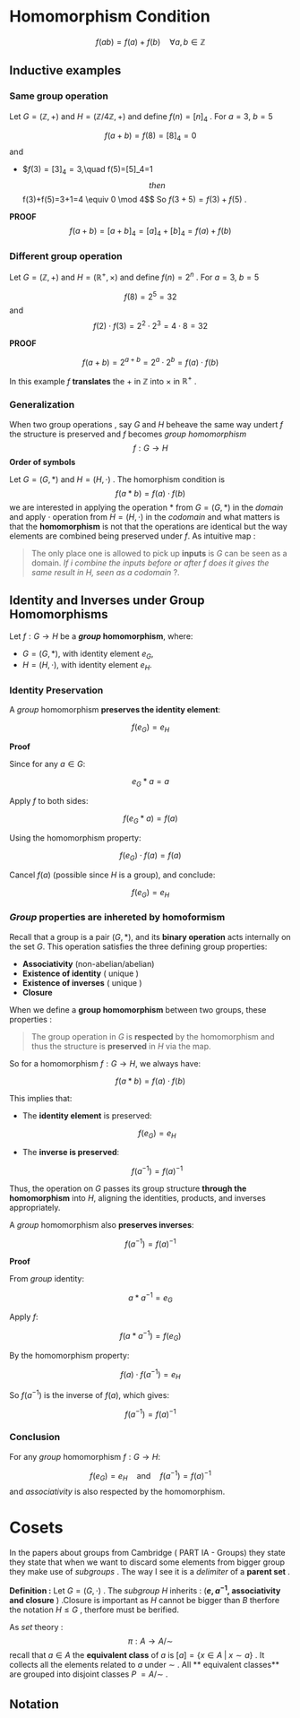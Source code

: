 
# Homomorphism Condition

$$f(ab)=f(a)+f(b) \quad \forall a,b \in \mathbb{Z}$$

## Inductive examples

### Same group operation

Let $G=(\mathbb{Z},+)$ and $H=(\mathbb{Z}/4\mathbb{Z},+)$ and define $f(n)=[n]_4$  . For $a=3$, $b=5$

 $$f(a+b)=f(8)=[8]_4=0$$ 
and 

* $$f(3)=[3]_4=3$,\quad f(5)=[5]_4=1$$
then $$f(3)+f(5)=3+1=4 \equiv 0 \mod 4$$
So $f(3+5)=f(3)+f(5)$ .

**PROOF**
$$f(a+b)=[a+b]_4=[a]_4+[b]_4= f(a)+f(b)$$

### Different group operation

Let $G=(\mathbb{Z},+)$ and $H=(\mathbb{R}^{+},\times)$ and define $f(n)=2^n$ . For $a=3$, $b=5$ 

$$f(8)=2^5=32$$
and $$f(2) \cdot f(3)=2^2 \cdot 2^3 = 4 \cdot 8 = 32 $$

**PROOF** 

$$f(a+b)=2^{a+b}=2^a \cdot 2^b=f(a) \cdot f(b)$$

In this example $f$ **translates** the $+$ in $\mathbb{Z}$ into $\times$ in $\mathbb{R}^{+}$ .

### Generalization

When two group operations , say $G$ and $H$ beheave the same way undert $f$ the structure is preserved and $f$ becomes *group homomorphism* $$f: G \longrightarrow H $$
**Order of symbols**

Let $G=(G,*)$ and $H=(H, \cdot)$ . The homorphism condition is $$f(a*b)=f(a) \cdot f(b)$$
we are interested in applying the operation  $*$  from  $G=(G,*)$ in the *domain* and apply $\cdot$ operation from $H=(H, \cdot)$ in the *codomain* and what matters is that the **homomorphism** is not that the operations are identical but the way elements are combined being preserved under $f$. As intuitive map :

> The only place one is allowed to pick up **inputs** is $G$ can be seen as a 
> domain.  *If i combine the inputs before or after $f$ does it gives the same
>  result in $H$, seen as a codomain* ?.

## Identity and Inverses under Group Homomorphisms

Let $f: G \to H$ be a **$group$ homomorphism**, where:

- $G = (G, *)$, with identity element $e_G$,
- $H = (H, \cdot)$, with identity element $e_H$.

### Identity Preservation

A $group$ homomorphism **preserves the identity element**:

$$
f(e_G) = e_H
$$

**Proof**

Since for any $a \in G$:

$$
e_G * a = a
$$

Apply $f$ to both sides:

$$
f(e_G * a) = f(a)
$$

Using the homomorphism property:

$$
f(e_G) \cdot f(a) = f(a)
$$

Cancel $f(a)$ (possible since $H$  is a group), and conclude:

$$
f(e_G) = e_H
$$

### $Group$ properties are inhereted by homoformism

Recall that a group is a pair $(G, *)$, and its **binary operation** acts internally on the set $G$. This operation satisfies the three defining group properties:

- **Associativity** (non-abelian/abelian)
- **Existence of identity** ( unique )
- **Existence of inverses** ( unique )
- **Closure**

When we define a **group homomorphism** between two groups, these properties :

> The group operation in $G$ is **respected** by the homomorphism and thus the structure is **preserved** in $H$ via the map.

So for a homomorphism $f: G \to H$, we always have:

$$
f(a * b) = f(a) \cdot f(b)
$$

This implies that:

- The **identity element** is preserved:
  
  $$
  f(e_G) = e_H
  $$

- The **inverse is preserved**:

  $$
  f(a^{-1}) = f(a)^{-1}
  $$

Thus, the operation on $G$ passes its group structure **through the homomorphism** into $H$, aligning the identities, products, and inverses appropriately.


A $group$ homomorphism also **preserves inverses**:

$$
f(a^{-1}) = f(a)^{-1}
$$

**Proof**

From $group$ identity: 

$$
a * a^{-1} = e_G
$$

Apply $f$:

$$
f(a * a^{-1}) = f(e_G)
$$

By the homomorphism property:

$$
f(a) \cdot f(a^{-1}) = e_H
$$

So $f(a^{-1})$ is the inverse of $f(a)$, which gives:

$$
f(a^{-1}) = f(a)^{-1}
$$

### Conclusion

For any $group$ homomorphism $f: G \to H$:

$$
f(e_G) = e_H \quad \text{and} \quad f(a^{-1}) = f(a)^{-1}
$$
and *associativity* is also respected by the homomorphism.
# Cosets

In the papers about groups from Cambridge ( PART IA - Groups) they state they state that when we want to discard some elements from bigger group they make use of *subgroups* . The way I see it is a *delimiter* of a **parent set** .

**Definition :** Let $G=(G,\cdot)$ . The *subgroup* $H$ inherits : (**$e,a^{-1}$, associativity and closure** ) .Closure is important as $H$ cannot be bigger than $B$ therfore the notation $H\le G$ , therfore must be berified.

As $set$  theory : $$ \pi: A \to A/\sim $$
recall that $a \in A$ the **equivalent class** of $a$ is $[ a ] = \{x \in A \; | \; x \sim a\}$ . It collects all the elements related to $a$ under $\sim$ . All ** equivalent classes** are grouped into disjoint classes $P_~ = A/ \sim$ .

## Notation 
